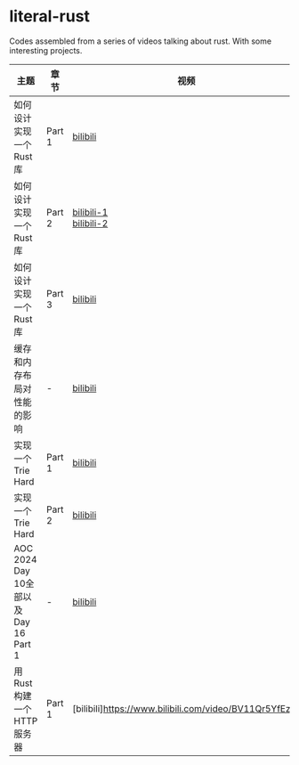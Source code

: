 # literal-rust
Codes assembled from a series of videos talking about rust. With some interesting projects.

| 主题                                 | 章节   | 视频                                                                                                                      | 代码Ref                                                              |
| ------------------------------------ | ------ | ------------------------------------------------------------------------------------------------------------------------- | -------------------------------------------------------------------- |
| 如何设计实现一个Rust库               | Part 1 | [bilibili](https://www.bilibili.com/video/BV1uwtteWE1U/)                                                                  | [63b2b84](https://github.com/wangyingsm/literal-rust/commit/63b2b84) |
| 如何设计实现一个Rust库               | Part 2 | [bilibili-1](https://www.bilibili.com/video/BV1crxxewEhM/)<br/>[bilibili-2](https://www.bilibili.com/video/BV1rsxbezEfj/) | [0db8d16](https://github.com/wangyingsm/literal-rust/commit/0db8d16) |
| 如何设计实现一个Rust库               | Part 3 | [bilibili](https://www.bilibili.com/video/BV12kmLYjEAd/)                                                                  | [4408b0e](https://github.com/wangyingsm/literal-rust/commit/4408b0e) |
| 缓存和内存布局对性能的影响           | -      | [bilibili](https://www.bilibili.com/video/BV1Koy5YTESK/)                                                                  | [b9cef0b](https://github.com/wangyingsm/literal-rust/commit/b9cef0b) |
| 实现一个Trie Hard                    | Part 1 | [bilibili](https://www.bilibili.com/video/BV1ZQmpYpECJ/)                                                                  | [4833c0f](https://github.com/wangyingsm/literal-rust/commit/4833c0f) |
| 实现一个Trie Hard                    | Part 2 | [bilibili](https://www.bilibili.com/video/BV1vhUxYtEiS/)                                                                  | [533d49f](https://github.com/wangyingsm/literal-rust/commit/533d49f) |
| AOC 2024 Day 10全部以及Day 16 Part 1 | -      | [bilibili](https://www.bilibili.com/video/BV1X2kVYTEM4)                                                                   | [da9a149](https://github.com/wangyingsm/literal-rust/commit/da9a149) |
| 用Rust构建一个HTTP服务器             | Part 1 | [bilibili]https://www.bilibili.com/video/BV11Qr5YfEzQ/                                                                    | [978f208](https://github.com/wangyingsm/literal-rust/commit/978f208) |